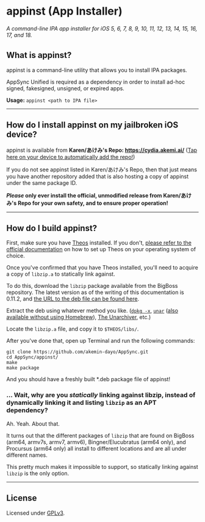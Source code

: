 # appinst (App Installer)
###### A command-line IPA app installer for iOS 5, 6, 7, 8, 9, 10, 11, 12, 13, 14, 15, 16, 17, and 18.

## What is appinst?

appinst is a command-line utility that allows you to install IPA packages.

AppSync Unified is required as a dependency in order to install ad-hoc signed, fakesigned, unsigned, or expired apps.

**Usage:** `appinst <path to IPA file>`

---

## How do I install appinst on my jailbroken iOS device?

appinst is available from **Karen/あけみ's Repo: https://cydia.akemi.ai/** ([Tap here on your device to automatically add the repo!](https://cydia.akemi.ai/add.php))

If you do not see appinst listed in Karen/あけみ's Repo, then that just means you have another repository added that is also hosting a copy of appinst under the same package ID.

**_Please_ only ever install the official, unmodified release from Karen/あけみ's Repo for your own safety, and to ensure proper operation!**

---

## How do I build appinst?

First, make sure you have [Theos](https://github.com/theos/theos) installed. If you don't, [please refer to the official documentation](https://theos.dev/docs/installation) on how to set up Theos on your operating system of choice.

Once you've confirmed that you have Theos installed, you'll need to acquire a copy of `libzip.a` to statically link against.

To do this, download the `libzip` package available from the BigBoss repository. The latest version as of the writing of this documentation is 0.11.2, and [the URL to the deb file can be found here](http://apt.thebigboss.org/repofiles/cydia/debs2.0/libzip_0.11.2.deb).

Extract the deb using whatever method you like. ([`dpkg -x`](https://formulae.brew.sh/formula/dpkg), [`unar`](https://formulae.brew.sh/formula/unar) ([also available without using Homebrew](https://theunarchiver.com/command-line)), [The Unarchiver](https://theunarchiver.com/), etc.)

Locate the `libzip.a` file, and copy it to `$THEOS/libs/`.

After you've done that, open up Terminal and run the following commands:

```shell
git clone https://github.com/akemin-dayo/AppSync.git
cd AppSync/appinst/
make
make package
```

And you should have a freshly built *.deb package file of appinst!

### … Wait, why are you _statically_ linking against libzip, instead of dynamically linking it and listing `libzip` as an APT dependency?

Ah. Yeah. About that.

It turns out that the different packages of `libzip` that are found on BigBoss (arm64, armv7s, armv7, armv6), Bingner/Elucubratus (arm64 only), and Procursus (arm64 only) all install to different locations and are all under different names.

This pretty much makes it impossible to support, so statically linking against `libzip` is the only option.

---

## License

Licensed under [GPLv3](http://www.gnu.org/copyleft/gpl.html).
